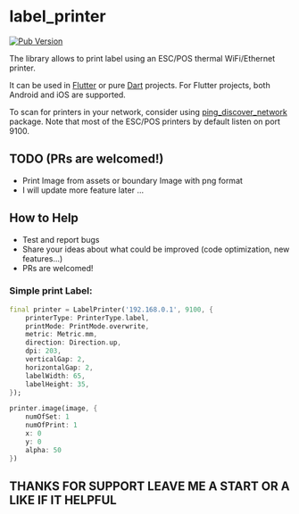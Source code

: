 # label_printer

[![Pub Version](https://img.shields.io/pub/v/esc_pos_printer)](https://pub.dev/packages/label_printer)

The library allows to print label using an ESC/POS thermal WiFi/Ethernet printer.

It can be used in [Flutter](https://flutter.dev/) or pure [Dart](https://dart.dev/) projects. For Flutter projects, both Android and iOS are supported.

To scan for printers in your network, consider using [ping_discover_network](https://pub.dev/packages/ping_discover_network) package. Note that most of the ESC/POS printers by default listen on port 9100.

## TODO (PRs are welcomed!)

- Print Image from assets or boundary Image with png format
- I will update more feature later ...


## How to Help

- Test and report bugs
- Share your ideas about what could be improved (code optimization, new features...)
- PRs are welcomed!

### Simple print Label:

```dart
final printer = LabelPrinter('192.168.0.1', 9100, {
    printerType: PrinterType.label,
    printMode: PrintMode.overwrite,
    metric: Metric.mm,
    direction: Direction.up,
    dpi: 203,
    verticalGap: 2,
    horizontalGap: 2,
    labelWidth: 65,
    labelHeight: 35,
});

printer.image(image, {
    numOfSet: 1
    numOfPrint: 1
    x: 0
    y: 0
    alpha: 50
})
```
## THANKS FOR SUPPORT LEAVE ME A START OR A LIKE IF IT HELPFUL